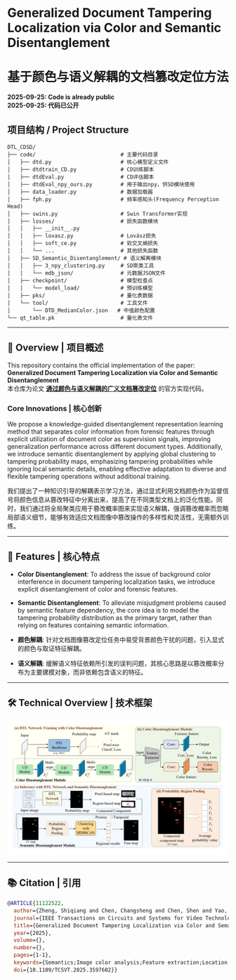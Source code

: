 # Generalized Document Tampering Localization via Color and Semantic Disentanglement  
# 基于颜色与语义解耦的文档篡改定位方法

**2025-09-25: Code is already public**  
**2025-09-25: 代码已公开**  

## 项目结构 / Project Structure
```
DTL_CDSD/
├── code/                           # 主要代码目录
│   ├── dtd.py                      # 核心模型定义文件
│   ├── dtdtrain_CD.py              # CD训练脚本
│   ├── dtdEval.py                  # CD评估脚本
│   ├── dtdEval_npy_ours.py         # 用于输出npy，供SD模块使用
│   ├── data_loader.py              # 数据加载器
│   ├── fph.py                      # 频率感知头(Frequency Perception Head)
│   ├── swins.py                    # Swin Transformer实现
│   ├── losses/                     # 损失函数模块
│   │   ├── __init__.py
│   │   ├── lovasz.py               # Lovász损失
│   │   ├── soft_ce.py              # 软交叉熵损失
│   │   └── ...                     # 其他损失函数
│   ├── SD_Semantic_Disentanglement/ # 语义解离模块
│   │   ├── 3_npy_clustering.py     # SD聚类工具
│   │   └── mdb_json/               # 元数据JSON文件
│   ├── checkpoint/                 # 模型检查点
│   │   └── model_load/             # 预训练模型
│   ├── pks/                        # 量化表数据
│   └── tool/                       # 工具文件
│       └── DTD_MedianColor.json   # 中值颜色配置
└── qt_table.pk                     # 量化表文件
```

---

## 📖 Overview | 项目概述  
This repository contains the official implementation of the paper:  
**Generalized Document Tampering Localization via Color and Semantic Disentanglement**  
本仓库为论文 **[通过颜色与语义解耦的广义文档篡改定位](https://ieeexplore.ieee.org/document/11122522)** 的官方实现代码。

### Core Innovations | 核心创新

We propose a knowledge-guided disentanglement representation learning method that separates color information from forensic features through explicit utilization of document color as supervision signals, improving generalization performance across different document types. Additionally, we introduce semantic disentanglement by applying global clustering to tampering probability maps, emphasizing tampering probabilities while ignoring local semantic details, enabling effective adaptation to diverse and flexible tampering operations without additional training.

我们提出了一种知识引导的解耦表示学习方法，通过显式利用文档颜色作为监督信号将颜色信息从篡改特征中分离出来，提高了在不同类型文档上的泛化性能。同时，我们通过将全局聚类应用于篡改概率图来实现语义解耦，强调篡改概率而忽略局部语义细节，能够有效适应文档图像中篡改操作的多样性和灵活性，无需额外训练。

---

## 🚀 Features | 核心特点  
- **Color Disentanglement**: To address the issue of background color interference in document tampering localization tasks, we introduce explicit disentanglement of color and forensic features.
- **Semantic Disentanglement**: To alleviate misjudgment problems caused by semantic feature dependency, the core idea is to model the tampering probability distribution as the primary target, rather than relying on features containing semantic information.

- **颜色解耦**: 针对文档图像篡改定位任务中易受背景颜色干扰的问题，引入显式的颜色与取证特征解耦。
- **语义解耦**: 缓解语义特征依赖所引发的误判问题，其核心思路是以篡改概率分布为主要建模对象，而非依赖包含语义的特征。


---

## 🛠️ Technical Overview | 技术框架  
![DTD_CDSD Project Architecture](image/image.png)

---


## 📚 Citation | 引用  
```bibtex
@ARTICLE{11122522,
  author={Zheng, Shiqiang and Chen, Changsheng and Chen, Shen and Yao, Taiping and Ding, Shouhong and Li, Bin and Huang, Jiwu},
  journal={IEEE Transactions on Circuits and Systems for Video Technology}, 
  title={Generalized Document Tampering Localization via Color and Semantic Disentanglement}, 
  year={2025},
  volume={},
  number={},
  pages={1-1},
  keywords={Semantics;Image color analysis;Feature extraction;Location awareness;Videos;Robustness;Disentangled representation learning;Circuits and systems;Training;Image forensics;Document tampering localization;Feature disentanglement;Image manipulation detection;Image forensics;Semantic segmentation},
  doi={10.1109/TCSVT.2025.3597602}}
